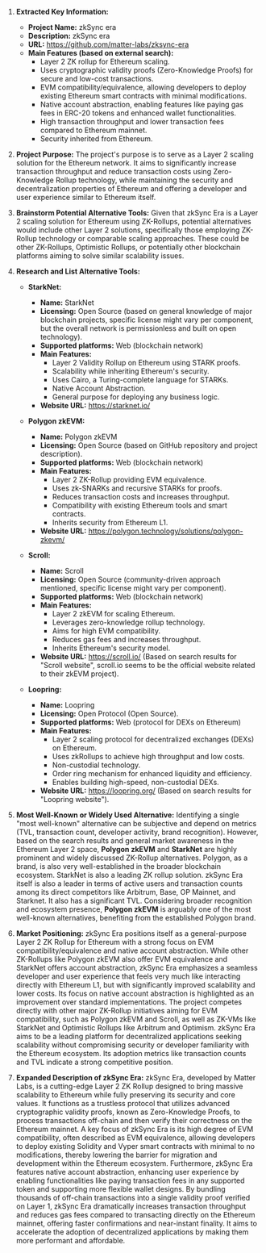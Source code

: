 1.  **Extracted Key Information:**
    *   **Project Name:** zkSync era
    *   **Description:** zkSync era
    *   **URL:** https://github.com/matter-labs/zksync-era
    *   **Main Features (based on external search):**
        *   Layer 2 ZK rollup for Ethereum scaling.
        *   Uses cryptographic validity proofs (Zero-Knowledge Proofs) for secure and low-cost transactions.
        *   EVM compatibility/equivalence, allowing developers to deploy existing Ethereum smart contracts with minimal modifications.
        *   Native account abstraction, enabling features like paying gas fees in ERC-20 tokens and enhanced wallet functionalities.
        *   High transaction throughput and lower transaction fees compared to Ethereum mainnet.
        *   Security inherited from Ethereum.

2.  **Project Purpose:**
    The project's purpose is to serve as a Layer 2 scaling solution for the Ethereum network. It aims to significantly increase transaction throughput and reduce transaction costs using Zero-Knowledge Rollup technology, while maintaining the security and decentralization properties of Ethereum and offering a developer and user experience similar to Ethereum itself.

3.  **Brainstorm Potential Alternative Tools:**
    Given that zkSync Era is a Layer 2 scaling solution for Ethereum using ZK-Rollups, potential alternatives would include other Layer 2 solutions, specifically those employing ZK-Rollup technology or comparable scaling approaches. These could be other ZK-Rollups, Optimistic Rollups, or potentially other blockchain platforms aiming to solve similar scalability issues.

4.  **Research and List Alternative Tools:**

    *   **StarkNet:**
        *   **Name:** StarkNet
        *   **Licensing:** Open Source (based on general knowledge of major blockchain projects, specific license might vary per component, but the overall network is permissionless and built on open technology).
        *   **Supported platforms:** Web (blockchain network)
        *   **Main Features:**
            *   Layer 2 Validity Rollup on Ethereum using STARK proofs.
            *   Scalability while inheriting Ethereum's security.
            *   Uses Cairo, a Turing-complete language for STARKs.
            *   Native Account Abstraction.
            *   General purpose for deploying any business logic.
        *   **Website URL:** https://starknet.io/

    *   **Polygon zkEVM:**
        *   **Name:** Polygon zkEVM
        *   **Licensing:** Open Source (based on GitHub repository and project description).
        *   **Supported platforms:** Web (blockchain network)
        *   **Main Features:**
            *   Layer 2 ZK-Rollup providing EVM equivalence.
            *   Uses zk-SNARKs and recursive STARKs for proofs.
            *   Reduces transaction costs and increases throughput.
            *   Compatibility with existing Ethereum tools and smart contracts.
            *   Inherits security from Ethereum L1.
        *   **Website URL:** https://polygon.technology/solutions/polygon-zkevm/

    *   **Scroll:**
        *   **Name:** Scroll
        *   **Licensing:** Open Source (community-driven approach mentioned, specific license might vary per component).
        *   **Supported platforms:** Web (blockchain network)
        *   **Main Features:**
            *   Layer 2 zkEVM for scaling Ethereum.
            *   Leverages zero-knowledge rollup technology.
            *   Aims for high EVM compatibility.
            *   Reduces gas fees and increases throughput.
            *   Inherits Ethereum's security model.
        *   **Website URL:** https://scroll.io/ (Based on search results for "Scroll website", scroll.io seems to be the official website related to their zkEVM project).

    *   **Loopring:**
        *   **Name:** Loopring
        *   **Licensing:** Open Protocol (Open Source).
        *   **Supported platforms:** Web (protocol for DEXs on Ethereum)
        *   **Main Features:**
            *   Layer 2 scaling protocol for decentralized exchanges (DEXs) on Ethereum.
            *   Uses zkRollups to achieve high throughput and low costs.
            *   Non-custodial technology.
            *   Order ring mechanism for enhanced liquidity and efficiency.
            *   Enables building high-speed, non-custodial DEXs.
        *   **Website URL:** https://loopring.org/ (Based on search results for "Loopring website").

5.  **Most Well-Known or Widely Used Alternative:**
    Identifying a single "most well-known" alternative can be subjective and depend on metrics (TVL, transaction count, developer activity, brand recognition). However, based on the search results and general market awareness in the Ethereum Layer 2 space, **Polygon zkEVM** and **StarkNet** are highly prominent and widely discussed ZK-Rollup alternatives. Polygon, as a brand, is also very well-established in the broader blockchain ecosystem. StarkNet is also a leading ZK rollup solution. zkSync Era itself is also a leader in terms of active users and transaction counts among its direct competitors like Arbitrum, Base, OP Mainnet, and Starknet. It also has a significant TVL. Considering broader recognition and ecosystem presence, **Polygon zkEVM** is arguably one of the most well-known alternatives, benefiting from the established Polygon brand.

6.  **Market Positioning:**
    zkSync Era positions itself as a general-purpose Layer 2 ZK Rollup for Ethereum with a strong focus on EVM compatibility/equivalence and native account abstraction. While other ZK-Rollups like Polygon zkEVM also offer EVM equivalence and StarkNet offers account abstraction, zkSync Era emphasizes a seamless developer and user experience that feels very much like interacting directly with Ethereum L1, but with significantly improved scalability and lower costs. Its focus on native account abstraction is highlighted as an improvement over standard implementations. The project competes directly with other major ZK-Rollup initiatives aiming for EVM compatibility, such as Polygon zkEVM and Scroll, as well as ZK-VMs like StarkNet and Optimistic Rollups like Arbitrum and Optimism. zkSync Era aims to be a leading platform for decentralized applications seeking scalability without compromising security or developer familiarity with the Ethereum ecosystem. Its adoption metrics like transaction counts and TVL indicate a strong competitive position.

7.  **Expanded Description of zkSync Era:**
    zkSync Era, developed by Matter Labs, is a cutting-edge Layer 2 ZK Rollup designed to bring massive scalability to Ethereum while fully preserving its security and core values. It functions as a trustless protocol that utilizes advanced cryptographic validity proofs, known as Zero-Knowledge Proofs, to process transactions off-chain and then verify their correctness on the Ethereum mainnet. A key focus of zkSync Era is its high degree of EVM compatibility, often described as EVM equivalence, allowing developers to deploy existing Solidity and Vyper smart contracts with minimal to no modifications, thereby lowering the barrier for migration and development within the Ethereum ecosystem. Furthermore, zkSync Era features native account abstraction, enhancing user experience by enabling functionalities like paying transaction fees in any supported token and supporting more flexible wallet designs. By bundling thousands of off-chain transactions into a single validity proof verified on Layer 1, zkSync Era dramatically increases transaction throughput and reduces gas fees compared to transacting directly on the Ethereum mainnet, offering faster confirmations and near-instant finality. It aims to accelerate the adoption of decentralized applications by making them more performant and affordable.